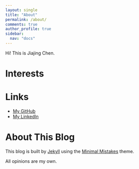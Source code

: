 ```yaml
---
layout: single
title: "About"
permalink: /about/
comments: true
author_profile: true
sidebar:
  nav: "docs"
---
```


Hi! This is Jiajing Chen.



Interests
============


Links
============
* [My GitHub](https://github.com/jiajingchen)
* [My LinkedIn](https://www.linkedin.com/in/jiajingchen/)


About This Blog
============

This blog is built by [Jekyll](http://jekyllrb.com/) using the [Minimal Mistakes](http://mademistakes.com/minimal-mistakes/) theme.

All opinions are my own.
